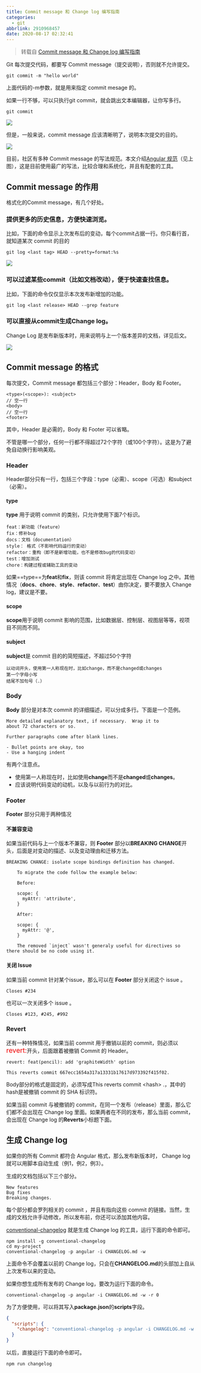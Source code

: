 ```yaml
---
title: Commit message 和 Change log 编写指南
categories:
  - git
abbrlink: 2910968457
date: 2020-08-17 02:32:41
---
```

> 转载自 [Commit message 和 Change log 编写指南](http://www.ruanyifeng.com/blog/2016/01/commit_message_change_log.html)

Git 每次提交代码，都要写 Commit message（提交说明），否则就不允许提交。

```shell
git commit -m "hello world"
```
上面代码的-m参数，就是用来指定 commit mesage 的。
<!--more-->

如果一行不够，可以只执行git commit，就会跳出文本编辑器，让你写多行。

```shell
git commit
```

![](./Commit%20message%20和%20Change%20log%20编写指南/1.png)

但是，一般来说，commit message 应该清晰明了，说明本次提交的目的。

![](./Commit%20message%20和%20Change%20log%20编写指南/2.png)

目前，社区有多种 Commit message 的写法规范。本文介绍[Angular 规范](https://docs.google.com/document/d/1QrDFcIiPjSLDn3EL15IJygNPiHORgU1_OOAqWjiDU5Y/edit#heading=h.greljkmo14y0)（见上图），这是目前使用最广的写法，比较合理和系统化，并且有配套的工具。


## Commit message 的作用

格式化的Commit message，有几个好处。

### 提供更多的历史信息，方便快速浏览。
比如，下面的命令显示上次发布后的变动，每个commit占据一行。你只看行首，就知道某次 commit 的目的

```shell
git log <last tag> HEAD --pretty=format:%s
```
![](./Commit%20message%20和%20Change%20log%20编写指南/3.png)

### 可以过滤某些commit（比如文档改动），便于快速查找信息。 

比如，下面的命令仅仅显示本次发布新增加的功能。

```shell
git log <last release> HEAD --grep feature
```

### 可以直接从commit生成Change log。

Change Log 是发布新版本时，用来说明与上一个版本差异的文档，详见后文。

![](./Commit%20message%20和%20Change%20log%20编写指南/4.png)

## Commit message 的格式

每次提交，Commit message 都包括三个部分：Header，Body 和 Footer。
```text
<type>(<scope>): <subject>
// 空一行
<body>
// 空一行
<footer>
```
其中，Header 是必需的，Body 和 Footer 可以省略。

不管是哪一个部分，任何一行都不得超过72个字符（或100个字符）。这是为了避免自动换行影响美观。

### Header
Header部分只有一行，包括三个字段：type（必需）、scope（可选）和subject（必需）。

#### type
**type** 用于说明 commit 的类别，只允许使用下面7个标识。
```text
feat：新功能（feature）
fix：修补bug
docs：文档（documentation）
style： 格式（不影响代码运行的变动）
refactor：重构（即不是新增功能，也不是修改bug的代码变动）
test：增加测试
chore：构建过程或辅助工具的变动
```

如果==type==为**feat**和**fix**，则该 commit 将肯定出现在 Change log 之中。其他情况（**docs**、**chore**、**style**、**refactor**、**test**）由你决定，要不要放入 Change log，建议是不要。

#### scope
**scope**用于说明 commit 影响的范围，比如数据层、控制层、视图层等等，视项目不同而不同。

#### subject
**subject**是 commit 目的的简短描述，不超过50个字符
```text
以动词开头，使用第一人称现在时，比如change，而不是changed或changes
第一个字母小写
结尾不加句号（.）
```

### Body
**Body** 部分是对本次 commit 的详细描述，可以分成多行。下面是一个范例。
```text
More detailed explanatory text, if necessary.  Wrap it to 
about 72 characters or so. 

Further paragraphs come after blank lines.

- Bullet points are okay, too
- Use a hanging indent
```
有两个注意点。
* 使用第一人称现在时，比如使用**change**而不是**changed**或**changes**。
* 应该说明代码变动的动机，以及与以前行为的对比。

### Footer
**Footer** 部分只用于两种情况
#### 不兼容变动
如果当前代码与上一个版本不兼容，则 **Footer** 部分以**BREAKING CHANGE**开头，后面是对变动的描述、以及变动理由和迁移方法。
```text
BREAKING CHANGE: isolate scope bindings definition has changed.

    To migrate the code follow the example below:

    Before:

    scope: {
      myAttr: 'attribute',
    }

    After:

    scope: {
      myAttr: '@',
    }

    The removed `inject` wasn't generaly useful for directives so there should be no code using it.
```

#### 关闭 Issue
如果当前 commit 针对某个issue，那么可以在 **Footer** 部分关闭这个 issue 。
```text
Closes #234
```
也可以一次关闭多个 issue 。
```text
Closes #123, #245, #992
```

### Revert
还有一种特殊情况，如果当前 commit 用于撤销以前的 commit，则必须以<font color=#F000000 size=4>revert:</font>开头，后面跟着被撤销 Commit 的 Header。
```text
revert: feat(pencil): add 'graphiteWidth' option

This reverts commit 667ecc1654a317a13331b17617d973392f415f02.
```

Body部分的格式是固定的，必须写成This reverts commit &lt;hash&gt; .，其中的hash是被撤销 commit 的 SHA 标识符。

如果当前 commit 与被撤销的 commit，在同一个发布（release）里面，那么它们都不会出现在 Change log 里面。如果两者在不同的发布，那么当前 commit，会出现在 Change log 的**Reverts**小标题下面。

## 生成 Change log
如果你的所有 Commit 都符合 Angular 格式，那么发布新版本时， Change log 就可以用脚本自动生成（例1，例2，例3）。

生成的文档包括以下三个部分。

```text
New features
Bug fixes
Breaking changes.
```
每个部分都会罗列相关的 commit ，并且有指向这些 commit 的链接。当然，生成的文档允许手动修改，所以发布前，你还可以添加其他内容。

[conventional-changelog](https://github.com/ajoslin/conventional-changelog) 就是生成 Change log 的工具，运行下面的命令即可。

```shell script
npm install -g conventional-changelog
cd my-project
conventional-changelog -p angular -i CHANGELOG.md -w
```
上面命令不会覆盖以前的 Change log，只会在**CHANGELOG.md**的头部加上自从上次发布以来的变动。

如果你想生成所有发布的 Change log，要改为运行下面的命令。
```shell script
conventional-changelog -p angular -i CHANGELOG.md -w -r 0
```

为了方便使用，可以将其写入**package.json**的**scripts**字段。
```json
{
  "scripts": {
    "changelog": "conventional-changelog -p angular -i CHANGELOG.md -w -r 0"
  }
}
```

以后，直接运行下面的命令即可。
```shell script
npm run changelog
```